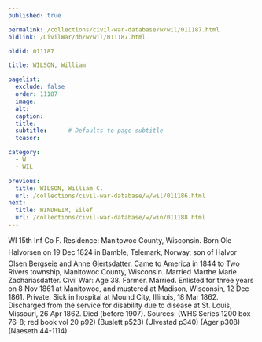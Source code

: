 ```yaml
---
published: true

permalink: /collections/civil-war-database/w/wil/011187.html
oldlink: /CivilWar/db/w/wil/011187.html

oldid: 011187

title: WILSON, William

pagelist:
  exclude: false
  order: 11187
  image: 
  alt:
  caption:
  title:
  subtitle:      # Defaults to page subtitle
  teaser:

category: 
  - W 
  - WIL

previous:
  title: WILSON, William C.
  url: /collections/civil-war-database/w/wil/011186.html  
next:
  title: WINDHEIM, Eilef
  url: /collections/civil-war-database/w/win/011188.html   
---
```

WI 15th Inf Co F. Residence: Manitowoc County, Wisconsin. Born &#147;Ole Halvorsen&#148; on 19 Dec 1824 in Bamble, Telemark, Norway, son of Halvor Olsen Bergseie and Anne Gjertsdatter. Came to America in 1844 to Two Rivers township, Manitowoc County, Wisconsin. Married Marthe Marie Zachariasdatter. Civil War: Age 38. Farmer. Married. Enlisted for three years on 8 Nov 1861 at Manitowoc, and mustered at Madison, Wisconsin, 12 Dec 1861. Private. Sick in hospital at Mound City, Illinois, 18 Mar 1862. Discharged from the service for disability due to disease at St. Louis, Missouri, 26 Apr 1862. Died (before 1907). Sources: (WHS Series 1200 box 76-8; red book vol 20 p92) (Buslett p523) (Ulvestad p340) (Ager p308) (Naeseth &#146;44-1114)